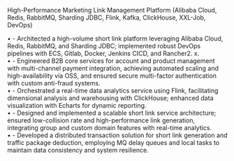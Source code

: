 High-Performance Marketing Link Management Platform (Alibaba Cloud, Redis, RabbitMQ, Sharding JDBC, Flink, Kafka, ClickHouse, XXL-Job, DevOps)<br>

•	- Architected a high-volume short link platform leveraging Alibaba Cloud, Redis, RabbitMQ, and Sharding JDBC; implemented robust DevOps pipelines with ECS, Gitlab, Docker, Jenkins CICD, and Rancher2. x.<br>
•	- Engineered B2B core services for account and product management with multi-channel payment integration, achieving automated scaling and high-availability via OSS, and ensured secure multi-factor authentication with custom anti-fraud systems.<br>
•	- Orchestrated a real-time data analytics service using Flink, facilitating dimensional analysis and warehousing with ClickHouse; enhanced data visualization with Echarts for dynamic reporting.<br>
•	- Designed and implemented a scalable short link service architecture; ensured low-collision rate and high-performance link generation, integrating group and custom domain features with real-time analytics.<br>
•	- Developed a distributed transaction solution for short link generation and traffic package deduction, employing MQ delay queues and local tasks to maintain data consistency and system resilience.<br>
